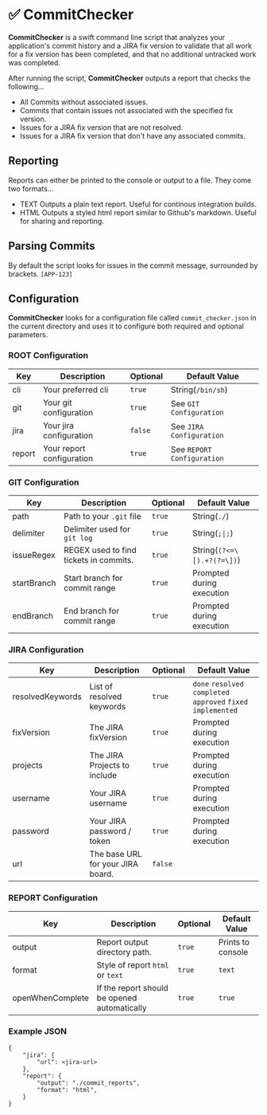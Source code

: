 # ✅ CommitChecker

**CommitChecker** is a swift command line script that analyzes your application's commit history and a JIRA fix version to validate that all work for a fix version has been completed, and that no additional untracked work was completed.

After running the script, **CommitChecker** outputs a report that checks the following...
- All Commits without associated issues.
- Commits that contain issues not associated with the specified fix version.
- Issues for a JIRA fix version that are not resolved.
- Issues for a JIRA fix version that don't have any associated commits.

## Reporting
Reports can either be printed to the console or output to a file. They come two formats...
- TEXT Outputs a plain text report. Useful for continous integration builds.
- HTML Outputs a styled html report similar to Github's markdown. Useful for sharing and reporting.

## Parsing Commits
By default the script looks for issues in the commit message, surrounded by brackets. `[APP-123]`

## Configuration
**CommitChecker** looks for a configuration file called `commit_checker.json` in the current directory and uses it to configure both required and optional parameters.

### ROOT Configuration
| Key    | Description               | Optional | Default Value              |
| ------ | ------------------------- | -------- | -------------------------- |
| cli    | Your preferred cli        | `true`   | String(`/bin/sh`)          |
| git    | Your git configuration    | `true`   | See `GIT Configuration`    |
| jira   | Your jira configuration   | `false`  | See `JIRA Configuration`   |
| report | Your report configuration | `true`   | See `REPORT Configuration` |

### GIT Configuration
| Key         | Description                            | Optional | Default Value              |
| ----------- | -------------------------------------- | -------- | -------------------------- |
| path        | Path to your `.git` file               | `true`   | String(`./`)               |
| delimiter   | Delimiter used for `git log`           | `true`   | String(`;\|;`)              |
| issueRegex  | REGEX used to find tickets in commits. | `true`   | String(`(?<=\[).+?(?=\])`) |
| startBranch | Start branch for commit range          | `true`   | Prompted during execution  |
| endBranch   | End branch for commit range            | `true`   | Prompted during execution  |     

### JIRA Configuration
| Key              | Description                            | Optional | Default Value              |
| ---------------- | -------------------------------------- | -------- | -------------------------- |
| resolvedKeywords | List of resolved keywords              | `true`   | `done` `resolved` `completed` `approved` `fixed` `implemented` |
| fixVersion       | The JIRA fixVersion                    | `true`   | Prompted during execution  |
| projects         | The JIRA Projects to include           | `true`   | Prompted during execution  |
| username         | Your JIRA username                     | `true`   | Prompted during execution  |
| password         | Your JIRA password / token             | `true`   | Prompted during execution  |  
| url              | The base URL for your JIRA board.      | `false`  |                            |
    
### REPORT Configuration
| Key              | Description                                  | Optional | Default Value              |
| ---------------- | -------------------------------------------- | -------- | -------------------------- |
| output           | Report output directory path.                | `true`   | Prints to console          |
| format           | Style of report `html` or `text`             | `true`   | `text`                     |
| openWhenComplete | If the report should be opened automatically | `true`   | `true`                     |

### Example JSON
```
{
    "jira": {
        "url": <jira-url>
    },
    "report": {
        "output": "./commit_reports",
        "format": "html",
    }
}
```

